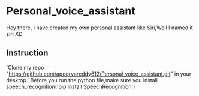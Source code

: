 # Personal_voice_assistant
Hey there,
I have created my own personal assistant like Siri,Well I named it siri XD

## Instruction
'Clone my repo "https://github.com/apoorvareddy612/Personal_voice_assistant.git" in your desktop.'
Before you run the python file,make sure you install speech_recognition('pip install SpeechRecognition')

